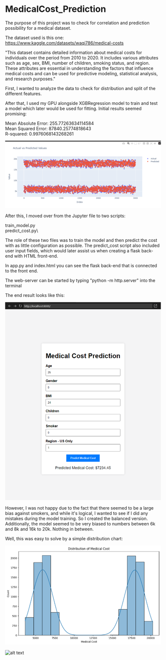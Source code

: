 # MedicalCost_Prediction
 
The purpose of this project was to check for correlation and prediction possibility for a medical dataset. 

The dataset used is this one: https://www.kaggle.com/datasets/waqi786/medical-costs

"This dataset contains detailed information about medical costs for individuals over the period from 2010 to 2020. It includes various attributes such as age, sex, BMI, number of children, smoking status, and region. These attributes are essential in understanding the factors that influence medical costs and can be used for predictive modeling, statistical analysis, and research purposes."

First, I wanted to analyze the data to check for distribution and split of the different features. 

After that, I used my GPU alongside XGBRegression model to train and test a model which later would be used for fitting. Initial results seemed promising: 

Mean Absolute Error: 255.77263634114584\
Mean Squared Error: 87840.25774818643\
R-squared: 0.9976068143268261

![alt text](Images/ActualvsPredicted.png)

After this, I moved over from the Jupyter file to two scripts: 

train_model.py\
predict_cost.py\

The role of these two files was to train the model and then predict the cost with as little configuration as possible. The predict_cost script also included user input fields, which would later assist us when creating a flask back-end with HTML front-end. 

In app.py and index.html you can see the flask back-end that is connected to the front end. 

The web-server can be started by typing "python -m http.server" into the terminal

The end result looks like this: 

![alt text](Images/FrontEnd.png)

However, I was not happy due to the fact that there seemed to be a large bias against smokers, and while it's logical, I wanted to see if I did any mistakes during the model training. So I created the balanced version. Additionally, the model seemed to be very biased to numbers between 6k and 8k and 16k to 20k. Nothing in between. 

Well, this was easy to solve by a simple distribution chart: 

![alt text](Images/DistributionChart.png)



![alt text](image.png)